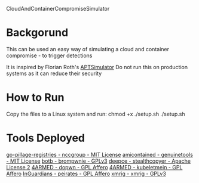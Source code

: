 
CloudAndContainerCompromiseSimulator

# Backgorund
This can be used an easy way of simulating a cloud and container compromise - to trigger detections

It is inspired by Florian Roth's [APTSimulator](https://github.com/NextronSystems/APTSimulator)
Do not run this on production systems as it can reduce their security

# How to Run
Copy the files to a Linux system and run:
chmod +x ./setup.sh
./setup.sh

# Tools Deployed
[go-pillage-registries - nccgroup - MIT License](https://github.com/nccgroup/go-pillage-registries)
[amicontained - genuinetools - MIT License](https://github.com/genuinetools/amicontained)
[botb - brompwnie - GPLv3](https://github.com/brompwnie/botb)
[deepce - stealthcopyer - Apache License 2](https://github.com/stealthcopter/deepce)
[4ARMED - dopwn - GPL Affero](https://github.com/4ARMED/dopwn)
[4ARMED - kubeletmein - GPL Affero](https://github.com/4ARMED/kubeletmein)
[InGuardians - peirates - GPL Affero](https://github.com/inguardians/peirates)
[xmrig - xmrig - GPLv3](https://github.com/xmrig/xmrig)
